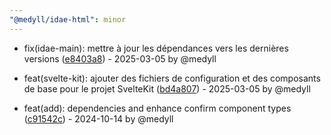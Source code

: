 ```yaml
---
"@medyll/idae-html": minor
---
```


- fix(idae-main): mettre à jour les dépendances vers les dernières versions ([e8403a8](https://github.com/medyll/idae/commit/e8403a84732c14a4fd859840a9155d28cd2bc1c1)) - 2025-03-05 by @medyll

- feat(svelte-kit): ajouter des fichiers de configuration et des composants de base pour le projet SvelteKit ([bd4a807](https://github.com/medyll/idae/commit/bd4a807d425ba60f39573c514719946e3404d9dc)) - 2025-03-05 by @medyll

- feat(add): dependencies and enhance confirm component types ([c91542c](https://github.com/medyll/idae/commit/c91542c8f7d2b13ec017d508f392815d80513e0f)) - 2024-10-14 by @medyll
